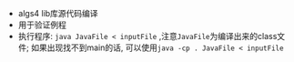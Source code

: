 * algs4 lib库源代码编译
* 用于验证例程
* 执行程序: `java JavaFile < inputFile` ,注意`JavaFile`为编译出来的class文件; 如果出现找不到main的话, 可以使用`java -cp . JavaFile < inputFile`
